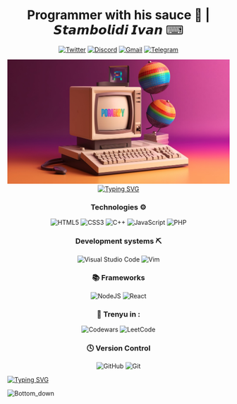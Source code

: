 
<h1 align = center>Programmer with his sauce 🤌 | 𝙎𝙩𝙖𝙢𝙗𝙤𝙡𝙞𝙙𝙞 𝙄𝙫𝙖𝙣 ⌨ </h1>

<div align = center>
  
<a href= "https://www.flaticon.com/ru/free-icon/twitter_3256013?related_id=3256013" >![Twitter](https://img.shields.io/badge/Twitter-%231DA1F2.svg?style=for-the-badge&logo=Twitter&logoColor=white)</a> <a href="">![Discord](https://img.shields.io/badge/Discord-%235865F2.svg?style=for-the-badge&logo=discord&logoColor=white)</a> <a href = "">![Gmail](https://img.shields.io/badge/Gmail-D14836?style=for-the-badge&logo=gmail&logoColor=white)</a> <a href = "">	![Telegram](https://img.shields.io/badge/Telegram-2CA5E0?style=for-the-badge&logo=telegram&logoColor=white)</a>
</div>

<img src = "—Pngtree—retro personal computer with programmer_6937795.jpg" hight = 200px>

<div align = center>
<a href="https://git.io/typing-svg"><img src="https://readme-typing-svg.herokuapp.com?font=Fira+Code&size=25&pause=1000&color=028D11&multiline=true&random=false&width=1400&height=150&lines=%D0%94%D0%BE%D0%B1%D1%80%D0%BE+%D0%BF%D0%BE%D0%B6%D0%B0%D0%BB%D0%BE%D0%B2%D0%B0%D1%82%D1%8C+%D0%B2+%D0%BC%D0%BE%D0%B9+%D0%BF%D1%80%D0%BE%D1%84%D0%B8%D0%BB%D1%8C+%D0%BD%D0%B0+GitHub!;%D0%AF+%D1%81%D0%BE%D0%B7%D0%B4%D0%B0%D0%BB+%D1%8D%D1%82%D0%BE+%D0%BF%D1%80%D0%BE%D1%81%D1%82%D1%80%D0%B0%D0%BD%D1%81%D1%82%D0%B2%D0%BE%2C+%D1%87%D1%82%D0%BE%D0%B1%D1%8B+%D0%BF%D0%BE%D0%B4%D0%B5%D0%BB%D0%B8%D1%82%D1%8C%D1%81%D1%8F+%D1%81%D0%B2%D0%BE%D0%B5%D0%B9+%D1%81%D1%82%D1%80%D0%B0%D1%81%D1%82%D1%8C%D1%8E+%D0%BA+%D0%BF%D1%80%D0%BE%D0%B3%D1%80%D0%B0%D0%BC%D0%BC%D0%B8%D1%80%D0%BE%D0%B2%D0%B0%D0%BD%D0%B8%D1%8E+%3E%3E;%D0%B8+%D0%BF%D1%80%D0%BE%D0%B4%D0%B5%D0%BC%D0%BE%D0%BD%D1%81%D1%82%D1%80%D0%B8%D1%80%D0%BE%D0%B2%D0%B0%D1%82%D1%8C+%D1%81%D0%B2%D0%BE%D0%B8+%D0%BF%D1%80%D0%BE%D0%B5%D0%BA%D1%82%D1%8B.;%D0%9D%D0%B5+%D1%81%D1%82%D0%B5%D1%81%D0%BD%D1%8F%D0%B9%D1%82%D0%B5%D1%81%D1%8C+%D0%B8%D1%81%D1%81%D0%BB%D0%B5%D0%B4%D0%BE%D0%B2%D0%B0%D1%82%D1%8C+%D0%B8+%D1%81%D0%B2%D1%8F%D0%B7%D1%8B%D0%B2%D0%B0%D1%82%D1%8C%D1%81%D1%8F+%D1%81%D0%BE+%D0%BC%D0%BD%D0%BE%D0%B9+%D0%BF%D0%BE+%D0%BF%D0%BE%D0%B2%D0%BE%D0%B4%D1%83+%D0%B7%D0%B0%D1%85%D0%B2%D0%B0%D1%82%D1%8B%D0%B2%D0%B0%D1%8E%D1%89%D0%B5%D0%B3%D0%BE+%D1%81%D0%BE%D1%82%D1%80%D1%83%D0%B4%D0%BD%D0%B8%D1%87%D0%B5%D1%81%D1%82%D0%B2%D0%B0" alt="Typing SVG" /></a>

</div>

<div align = center>
<h3> Technologies ⚙️</h3>

![HTML5](https://img.shields.io/badge/html5-%23E34F26.svg?style=for-the-badge&logo=html5&logoColor=white) ![CSS3](https://img.shields.io/badge/css3-%231572B6.svg?style=for-the-badge&logo=css3&logoColor=white) ![C++](https://img.shields.io/badge/c++-%2300599C.svg?style=for-the-badge&logo=c%2B%2B&logoColor=white) ![JavaScript](https://img.shields.io/badge/javascript-%23323330.svg?style=for-the-badge&logo=javascript&logoColor=%23F7DF1E) ![PHP](https://img.shields.io/badge/php-%23777BB4.svg?style=for-the-badge&logo=php&logoColor=white)



<h3>Development systems ⛏ </h3>

![Visual Studio Code](https://img.shields.io/badge/Visual%20Studio%20Code-0078d7.svg?style=for-the-badge&logo=visual-studio-code&logoColor=white) ![Vim](https://img.shields.io/badge/VIM-%2311AB00.svg?style=for-the-badge&logo=vim&logoColor=white)


<h3> 📚 Frameworks </h3>

![NodeJS](https://img.shields.io/badge/node.js-6DA55F?style=for-the-badge&logo=node.js&logoColor=white) ![React](https://img.shields.io/badge/react-%2320232a.svg?style=for-the-badge&logo=react&logoColor=%2361DAFB)


<h3>🤯 Trenyu in : </h3>

![Codewars](https://img.shields.io/badge/Codewars-B1361E?style=for-the-badge&logo=codewars&logoColor=grey) ![LeetCode](https://img.shields.io/badge/LeetCode-000000?style=for-the-badge&logo=LeetCode&logoColor=#d16c06)

<h3>🕓 Version Control</h3>

![GitHub](https://img.shields.io/badge/github-%23121011.svg?style=for-the-badge&logo=github&logoColor=white) ![Git](https://img.shields.io/badge/git-%23F05033.svg?style=for-the-badge&logo=git&logoColor=white)

</div>
<a href="https://git.io/typing-svg"><img src="https://readme-typing-svg.herokuapp.com?font=Fira+Code&size=25&pause=1000&color=028D11&multiline=true&random=false&width=1400&height=200&lines=%D0%AF+%D1%83%D0%B2%D0%BB%D0%B5%D1%87%D0%B5%D0%BD+%D0%BA%D1%80%D0%B8%D0%BF%D1%82%D0%BE%D0%B2%D0%B0%D0%BB%D1%8E%D1%82%D0%BE%D0%B9%2C+%D0%BF%D0%BE%D1%82%D0%BE%D0%BC%D1%83+%D1%87%D1%82%D0%BE+%D0%BE%D0%BD%D0%B0+%D0%BF%D1%80%D0%B5%D0%B4%D1%81%D1%82%D0%B0%D0%B2%D0%BB%D1%8F%D0%B5%D1%82+%D0%B1%D1%83%D0%B4%D1%83%D1%89%D0%B5%D0%B5+%D1%84%D0%B8%D0%BD%D0%B0%D0%BD%D1%81%D0%BE%D0%B2+%D0%B8+%D1%82%D0%B5%D1%85%D0%BD%D0%BE%D0%BB%D0%BE%D0%B3%D0%B8%D0%B9.+;%D0%AF+%D0%B2%D0%B5%D1%80%D1%8E+%D0%B2+%D0%BF%D1%80%D0%B8%D0%BD%D1%86%D0%B8%D0%BF%D1%8B+%D0%B4%D0%B5%D1%86%D0%B5%D0%BD%D1%82%D1%80%D0%B0%D0%BB%D0%B8%D0%B7%D0%B0%D1%86%D0%B8%D0%B8%2C+%D0%B1%D0%B5%D0%B7%D0%BE%D0%BF%D0%B0%D1%81%D0%BD%D0%BE%D1%81%D1%82%D0%B8+%D0%B8+%D0%BF%D1%80%D0%BE%D0%B7%D1%80%D0%B0%D1%87%D0%BD%D0%BE%D1%81%D1%82%D0%B8%2C+%D0%BB%D0%B5%D0%B6%D0%B0%D1%89%D0%B8%D0%B5+%D0%B2+%D0%BE%D1%81%D0%BD%D0%BE%D0%B2%D0%B5+%D0%BA%D1%80%D0%B8%D0%BF%D1%82%D0%BE%D0%B2%D0%B0%D0%BB%D1%8E%D1%82%D1%8B.;%D0%9C%D0%B5%D0%BD%D1%8F+%D0%B2%D0%BE%D0%BB%D0%BD%D1%83%D0%B5%D1%82+%D0%BF%D0%BE%D1%82%D0%B5%D0%BD%D1%86%D0%B8%D0%B0%D0%BB+%D1%82%D0%B5%D1%85%D0%BD%D0%BE%D0%BB%D0%BE%D0%B3%D0%B8%D0%B8+%D0%B1%D0%BB%D0%BE%D0%BA%D1%87%D0%B5%D0%B9%D0%BD;%D0%AF+%D1%81%D1%82%D1%80%D0%B5%D0%BC%D0%BB%D1%8E%D1%81%D1%8C+%D0%BF%D0%BE%D0%BD%D1%8F%D1%82%D1%8C+%D1%81%D0%BB%D0%BE%D0%B6%D0%BD%D0%BE%D1%81%D1%82%D0%B8+%D1%80%D1%8B%D0%BD%D0%BA%D0%B0+%D0%B8+%D0%BB%D0%B5%D0%B6%D0%B0%D1%89%D0%B8%D1%85+%D0%B2+%D0%B5%D0%B3%D0%BE+%D0%BE%D1%81%D0%BD%D0%BE%D0%B2%D0%B5+%D1%82%D0%B5%D1%85%D0%BD%D0%BE%D0%BB%D0%BE%D0%B3%D0%B8%D0%B9;%D0%B8+%D1%81%D1%82%D1%80%D0%B5%D0%BC%D0%BB%D1%8E%D1%81%D1%8C+%D0%B2%D0%BD%D0%B5%D1%81%D1%82%D0%B8+%D1%81%D0%B2%D0%BE%D0%B9+%D0%B2%D0%BA%D0%BB%D0%B0%D0%B4+%D0%B2+%D0%BF%D0%BE%D1%81%D1%82%D0%BE%D1%8F%D0%BD%D0%BD%D0%BE%D0%B5+%D1%80%D0%B0%D0%B7%D0%B2%D0%B8%D1%82%D0%B8%D0%B5+%D1%8D%D1%82%D0%BE%D0%B9+%D0%BF%D1%80%D0%B5%D0%BE%D0%B1%D1%80%D0%B0%D0%B7%D1%83%D1%8E%D1%89%D0%B5%D0%B9+%D0%BE%D0%B1%D0%BB%D0%B0%D1%81%D1%82%D0%B8" alt="Typing SVG" /></a>




![Bottom_down](https://github.com/VL4STEL1N/VL4STEL1N/assets/127986242/1964ca21-6df7-4554-95ea-9ff879f52336)
<svg viewBox="0 0 115 25" xmlns="http://www.w3.org/2000/svg" xmlns:xlink="http://www.w3.org/1999/xlink">



